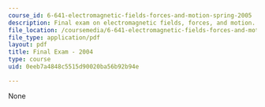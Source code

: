 ```yaml
---
course_id: 6-641-electromagnetic-fields-forces-and-motion-spring-2005
description: Final exam on electromagnetic fields, forces, and motion.
file_location: /coursemedia/6-641-electromagnetic-fields-forces-and-motion-spring-2005/0eeb7a4848c5515d90020ba56b92b94e_final2.pdf
file_type: application/pdf
layout: pdf
title: Final Exam - 2004
type: course
uid: 0eeb7a4848c5515d90020ba56b92b94e

---
```

None